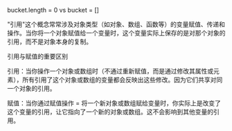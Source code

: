 bucket.length = 0 vs bucket = []    

"引用"这个概念常常涉及对象类型（如对象、数组、函数等）的变量赋值、传递和操作。当你将一个对象赋值给一个变量时，这个变量实际上保存的是对那个对象的引用，而不是对象本身的复制。     


引用与赋值的重要区别        

引用：当你操作一个对象或数组时（不通过重新赋值，而是通过修改其属性或元素），所有引用了这个对象或数组的变量都会反映出这些修改。因为它们共享对同一个对象的引用。     

赋值：当你通过赋值操作 = 将一个新对象或数组赋给变量时，你实际上是改变了这个变量的引用，让它指向了一个新的对象或数组。这不会影响到其他变量的引用。        

